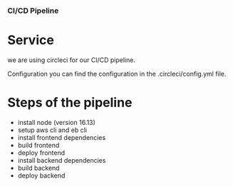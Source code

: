 ### CI/CD Pipeline

# Service

we are using circleci for our CI/CD pipeline.

Configuration
you can find the configuration in the .circleci/config.yml file.

# Steps of the pipeline

- install node (version 16.13)
- setup aws cli and eb cli
- install frontend dependencies
- build frontend
- deploy frontend
- install backend dependencies
- build backend
- deploy backend
